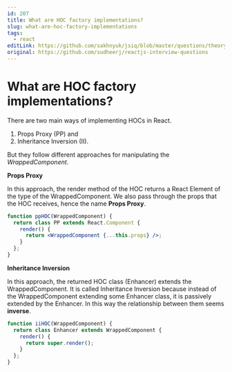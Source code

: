 ```yaml
---
id: 207
title: What are HOC factory implementations?
slug: what-are-hoc-factory-implementations
tags:
  - react
editLink: https://github.com/sakhnyuk/jsiq/blob/master/questions/theory/react/207.md
original: https://github.com/sudheerj/reactjs-interview-questions
---
```


# What are HOC factory implementations?

There are two main ways of implementing HOCs in React.

1. Props Proxy (PP) and
2. Inheritance Inversion (II).

But they follow different approaches for manipulating the _WrappedComponent_.

**Props Proxy**

In this approach, the render method of the HOC returns a React Element of the type of the WrappedComponent. We also pass through the props that the HOC receives, hence the name **Props Proxy**.

```jsx
function ppHOC(WrappedComponent) {
  return class PP extends React.Component {
    render() {
      return <WrappedComponent {...this.props} />;
    }
  };
}
```

**Inheritance Inversion**

In this approach, the returned HOC class (Enhancer) extends the WrappedComponent. It is called Inheritance Inversion because instead of the WrappedComponent extending some Enhancer class, it is passively extended by the Enhancer. In this way the relationship between them seems **inverse**.

```jsx
function iiHOC(WrappedComponent) {
  return class Enhancer extends WrappedComponent {
    render() {
      return super.render();
    }
  };
}
```